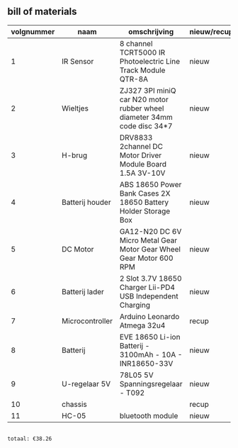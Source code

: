 ## bill of materials


|volgnummer|naam            |omschrijving                                                             |nieuw/recup|kostprijs/stuk|aantal|subtotaal|
|----------|----|------------|-----------|--------------|------|---------|
|         1|IR Sensor       |8 channel TCRT5000 IR Photoelectric Line Track Module QTR-8A             |nieuw      |€1,45         |1     |€1,45    |
|         2|Wieltjes        |ZJ327 3PI miniQ car N20 motor rubber wheel diameter 34mm code disc 34*7  |nieuw      |€0,07         |2     |€0,14    |
|         3|H-brug          |DRV8833 2channel DC Motor Driver Module Board 1.5A 3V-10V                |nieuw      |€0.34         |1     |€0.34    |
|         4|Batterij houder |ABS 18650 Power Bank Cases 2X 18650 Battery Holder Storage Box           |nieuw      |€0.93         |1     |€0.93    |
|         5|DC Motor        |GA12-N20 DC 6V Micro Metal Gear Motor Gear Wheel Gear Motor 600 RPM      |nieuw      |€1.79         |2     |€3.58    |
|         6|Batterij lader  |2 Slot 3.7V 18650 Charger Lii-PD4 USB Independent Charging               |nieuw      |€1.99         |1     |€1.99    |
|         7|Microcontroller |Arduino Leonardo Atmega 32u4                                             |recup      |€19.99        |1     |€19.99   |
|         8|Batterij        |EVE 18650 Li-ion Batterij - 3100mAh - 10A - INR18650-33V                 |nieuw      |€3.50         |2     |€7       |
|         9|U-regelaar 5V   |78L05 5V Spanningsregelaar - T092                                        |nieuw      |€0.35         |1     |€0.35    |
|        10|chassis         |                                                                         |recup      |€0            |1     |€0       |
|        11|HC-05           |bluetooth module                                                         |nieuw      |€2.49         |1     |€2.49    |


                                                                                                                                 totaal: €38.26   
